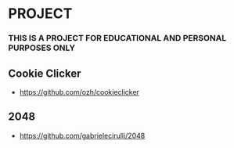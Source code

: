 # PROJECT
### THIS IS A PROJECT FOR EDUCATIONAL AND PERSONAL PURPOSES ONLY

## Cookie Clicker
- https://github.com/ozh/cookieclicker

## 2048
- https://github.com/gabrielecirulli/2048